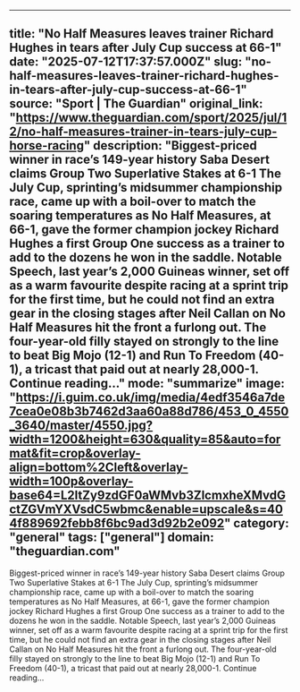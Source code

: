 ---
   title: "No Half Measures leaves trainer Richard Hughes in tears after July Cup success at 66-1"
   date: "2025-07-12T17:37:57.000Z"
   slug: "no-half-measures-leaves-trainer-richard-hughes-in-tears-after-july-cup-success-at-66-1"
   source: "Sport | The Guardian"
   original_link: "https://www.theguardian.com/sport/2025/jul/12/no-half-measures-trainer-in-tears-july-cup-horse-racing"
   description: "Biggest-priced winner in race’s 149-year history  Saba Desert claims Group Two Superlative Stakes at 6-1  The July Cup, sprinting’s midsummer championship race, came up with a boil-over to match the soaring temperatures as No Half Measures, at 66-1, gave the former champion jockey Richard Hughes a first Group One success as a trainer to add to the dozens he won in the saddle. Notable Speech, last year’s 2,000 Guineas winner, set off as a warm favourite despite racing at a sprint trip for the first time, but he could not find an extra gear in the closing stages after Neil Callan on No Half Measures hit the front a furlong out. The four-year-old filly stayed on strongly to the line to beat Big Mojo (12-1) and Run To Freedom (40-1), a tricast that paid out at nearly 28,000-1.  Continue reading..."
   mode: "summarize"
   image: "https://i.guim.co.uk/img/media/4edf3546a7de7cea0e08b3b7462d3aa60a88d786/453_0_4550_3640/master/4550.jpg?width=1200&height=630&quality=85&auto=format&fit=crop&overlay-align=bottom%2Cleft&overlay-width=100p&overlay-base64=L2ltZy9zdGF0aWMvb3ZlcmxheXMvdGctZGVmYXVsdC5wbmc&enable=upscale&s=404f889692febb8f6bc9ad3d92b2e092"
   category: "general"
   tags: ["general"]
   domain: "theguardian.com"
  ---
  Biggest-priced winner in race’s 149-year history  Saba Desert claims Group Two Superlative Stakes at 6-1  The July Cup, sprinting’s midsummer championship race, came up with a boil-over to match the soaring temperatures as No Half Measures, at 66-1, gave the former champion jockey Richard Hughes a first Group One success as a trainer to add to the dozens he won in the saddle. Notable Speech, last year’s 2,000 Guineas winner, set off as a warm favourite despite racing at a sprint trip for the first time, but he could not find an extra gear in the closing stages after Neil Callan on No Half Measures hit the front a furlong out. The four-year-old filly stayed on strongly to the line to beat Big Mojo (12-1) and Run To Freedom (40-1), a tricast that paid out at nearly 28,000-1.  Continue reading...